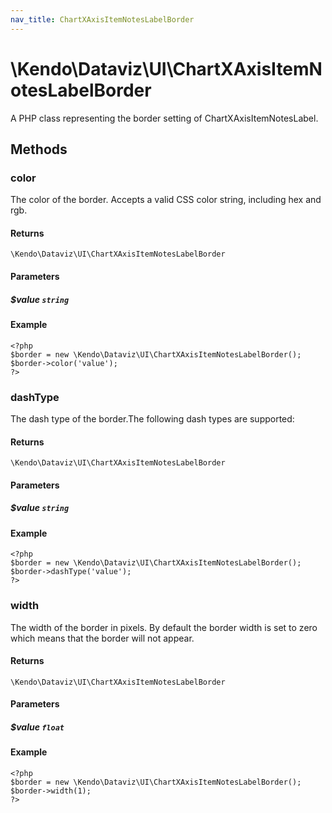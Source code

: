```yaml
---
nav_title: ChartXAxisItemNotesLabelBorder
---
```


# \Kendo\Dataviz\UI\ChartXAxisItemNotesLabelBorder

A PHP class representing the border setting of ChartXAxisItemNotesLabel.


## Methods

### color
The color of the border. Accepts a valid CSS color string, including hex and rgb.

#### Returns
`\Kendo\Dataviz\UI\ChartXAxisItemNotesLabelBorder`

#### Parameters

##### $value `string`



#### Example 
    <?php
    $border = new \Kendo\Dataviz\UI\ChartXAxisItemNotesLabelBorder();
    $border->color('value');
    ?>

### dashType
The dash type of the border.The following dash types are supported:

#### Returns
`\Kendo\Dataviz\UI\ChartXAxisItemNotesLabelBorder`

#### Parameters

##### $value `string`



#### Example 
    <?php
    $border = new \Kendo\Dataviz\UI\ChartXAxisItemNotesLabelBorder();
    $border->dashType('value');
    ?>

### width
The width of the border in pixels. By default the border width is set to zero which means that the border will not appear.

#### Returns
`\Kendo\Dataviz\UI\ChartXAxisItemNotesLabelBorder`

#### Parameters

##### $value `float`



#### Example 
    <?php
    $border = new \Kendo\Dataviz\UI\ChartXAxisItemNotesLabelBorder();
    $border->width(1);
    ?>

